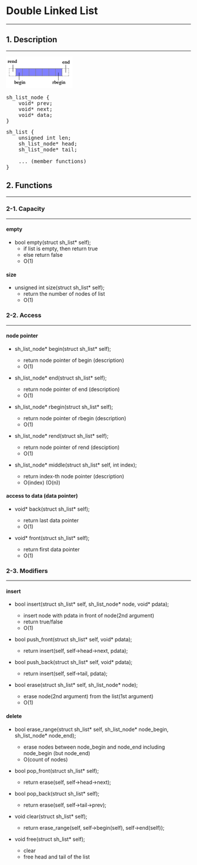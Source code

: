 # Double Linked List
---

## 1. Description
---
![list-description](/images/list-description.png "list-description")

<pre>
sh_list_node {
    void* prev;
    void* next;
    void* data;
}
</pre>

<pre>
sh_list {
    unsigned int len;
    sh_list_node* head;
    sh_list_node* tail;

    ... (member functions)
}
</pre>

## 2. Functions
---
### 2-1. Capacity
---
#### empty
- bool empty(struct sh_list\* self);
	+ if list is empty, then return true
	+ else return false
    + O(1)

#### size
- unsigned int size(struct sh_list\* self);
	+ return the number of nodes of list
    + O(1)

### 2-2. Access
---
#### node pointer
- sh_list_node\* begin(struct sh_list\* self);
    + return node pointer of begin  (description)
    + O(1)

- sh_list_node\* end(struct sh_list\* self);
    + return node pointer of end  (description)
    + O(1)

- sh_list_node\* rbegin(struct sh_list\* self);
    + return node pointer of rbegin  (description)
    + O(1)
    
- sh_list_node\* rend(struct sh_list\* self);
    + return node pointer of rend  (desciption)
    + O(1)

- sh_list_node\* middle(struct sh_list\* self, int index);
    + return index-th node pointer  (description)
    + O(index) (O(n))

#### access to data (data pointer)
- void\* back(struct sh_list\* self);
    + return last data pointer
    + O(1)

- void\* front(struct sh_list\* self);
    + return first data pointer
    + O(1)

### 2-3. Modifiers
---
#### insert
- bool insert(struct sh_list\* self, sh_list_node\* node, void\* pdata);
    + insert node with pdata in front of node(2nd argument)
    + return true/false
    + O(1)
  
- bool push_front(struct sh_list\* self, void\* pdata);
    + return insert(self, self->head->next, pdata);
  
- bool push_back(struct sh_list\* self, void\* pdata);
    + return insert(self, self->tail, pdata);

- bool erase(struct sh_list\* self, sh_list_node\* node);
    + erase node(2nd argument) from the list(1st argument)
    + O(1)

#### delete
- bool erase_range(struct sh_list\* self, sh_list_node\* node_begin, sh_list_node\* node_end);
    + erase nodes between node_begin and node_end including node_begin (but node_end)
    + O(count of nodes)

- bool pop_front(struct sh_list\* self);
    + return erase(self, self->head->next);

- bool pop_back(struct sh_list\* self);
    + return erase(self, self->tail->prev);

- void clear(struct sh_list\* self);
    + return erase_range(self, self->begin(self), self->end(self));

- void free(struct sh_list\* self);
    + clear
    + free head and tail of the list



